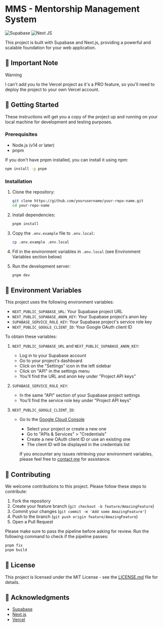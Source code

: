 # MMS - Mentorship Management System

![Supabase](https://img.shields.io/badge/Supabase-3ECF8E?style=for-the-badge&logo=supabase&logoColor=white)
![Next JS](https://img.shields.io/badge/Next-black?style=for-the-badge&logo=next.js&logoColor=white)

This project is built with Supabase and Next.js, providing a powerful and scalable foundation for your web application.

## 🚨 Important Note


> [!WARNING]  
> I can't add you to the Vercel project as it's a PRO feature, so you'll need to deploy the project to your own Vercel account.

## 🚀 Getting Started

These instructions will get you a copy of the project up and running on your local machine for development and testing purposes.

### Prerequisites

- Node.js (v14 or later)
- pnpm

If you don't have pnpm installed, you can install it using npm:

```bash
npm install -g pnpm
```

### Installation

1. Clone the repository:
   ```bash
   git clone https://github.com/yourusername/your-repo-name.git
   cd your-repo-name
   ```

2. Install dependencies:
   ```bash
   pnpm install
   ```

3. Copy the `.env.example` file to `.env.local`:
   ```bash
   cp .env.example .env.local
   ```

4. Fill in the environment variables in `.env.local` (see Environment Variables section below)

5. Run the development server:
   ```bash
   pnpm dev
   ```

## 🔐 Environment Variables

This project uses the following environment variables:

- `NEXT_PUBLIC_SUPABASE_URL`: Your Supabase project URL
- `NEXT_PUBLIC_SUPABASE_ANON_KEY`: Your Supabase project's anon key
- `SUPABASE_SERVICE_ROLE_KEY`: Your Supabase project's service role key
- `NEXT_PUBLIC_GOOGLE_CLIENT_ID`: Your Google OAuth client ID

To obtain these variables:

1. `NEXT_PUBLIC_SUPABASE_URL` and `NEXT_PUBLIC_SUPABASE_ANON_KEY`: 
   - Log in to your Supabase account
   - Go to your project's dashboard
   - Click on the "Settings" icon in the left sidebar
   - Click on "API" in the settings menu
   - You'll find the URL and anon key under "Project API keys"

2. `SUPABASE_SERVICE_ROLE_KEY`:
   - In the same "API" section of your Supabase project settings
   - You'll find the service role key under "Project API keys"

3. `NEXT_PUBLIC_GOOGLE_CLIENT_ID`:
   - Go to the [Google Cloud Console](https://console.cloud.google.com/)
      - Select your project or create a new one
      - Go to "APIs & Services" > "Credentials"
      - Create a new OAuth client ID or use an existing one
      - The client ID will be displayed in the credentials list

      If you encounter any issues retrieving your environment variables, please feel free to [contact me](https://github.com/DavDeDev) for assistance.

## 🤝 Contributing

We welcome contributions to this project. Please follow these steps to contribute:

1. Fork the repository
2. Create your feature branch (`git checkout -b feature/AmazingFeature`)
3. Commit your changes (`git commit -m 'Add some AmazingFeature'`)
4. Push to the branch (`git push origin feature/AmazingFeature`)
5. Open a Pull Request

Please make sure to pass the pipeline before asking for review. Run the following command to check if the pipeline passes:

```bash
pnpm fix
pnpm build
```

## 📄 License

This project is licensed under the MIT License - see the [LICENSE.md](LICENSE.md) file for details.

## 🙏 Acknowledgments

- [Supabase](https://supabase.io/)
- [Next.js](https://nextjs.org/)
- [Vercel](https://vercel.com/)
